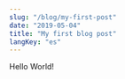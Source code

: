 ```yaml
---
slug: "/blog/my-first-post"
date: "2019-05-04"
title: "My first blog post"
langKey: "es"
---
```


Hello World!
